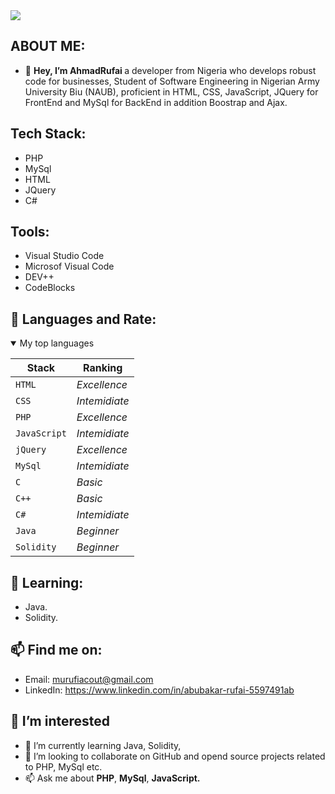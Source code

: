 <picture>
 <img src="https://pbs.twimg.com/profile_banners/955836734545317895/1667133151/1080x360">
</picture>

##  ABOUT ME:
- 👋  <b>Hey, I’m AhmadRufai </b> a developer from Nigeria who develops robust code for businesses,
     Student of Software Engineering in Nigerian Army University Biu (NAUB),
     proficient in HTML, CSS, JavaScript, JQuery for FrontEnd and MySql for BackEnd in addition Boostrap and Ajax.
     
     
## Tech Stack:
- PHP
- MySql
- HTML
- JQuery
- C#

## Tools:
- Visual Studio Code
- Microsof Visual Code
- DEV++
- CodeBlocks

## 💞️ Languages and Rate:
 <details open>
<summary>My top languages</summary>

| Stack | Ranking |
| --- | --- |
| `HTML` | *Excellence* |
| `CSS` | *Intemidiate* |
| `PHP` | *Excellence* |
| `JavaScript` | *Intemidiate* |
| `jQuery` | *Excellence* |
| `MySql` | *Intemidiate* |
| `C` | *Basic* |
| `C++` | *Basic* |
| `C#` | *Intemidiate* |
| `Java` | *Beginner* |
| `Solidity` | *Beginner* |
  
</details>

## 🌱 Learning:
- Java.
- Solidity.

## 📫  Find me on:
- Email: murufiacout@gmail.com
- LinkedIn: https://www.linkedin.com/in/abubakar-rufai-5597491ab

## 👀 I’m interested
- 🌱 I’m currently learning Java, Solidity, 
- 💞️ I’m looking to collaborate on GitHub and opend source projects related to PHP, MySql etc.  
- 📫 Ask me about <b>PHP</b>, <b>MySql</b>, <b>JavaScript.</b>

<!---
murufi/murufi is a ✨ special ✨ repository because its `README.md` (this file) appears on your GitHub profile.
You can click the Preview link to take a look at your changes.
--->
